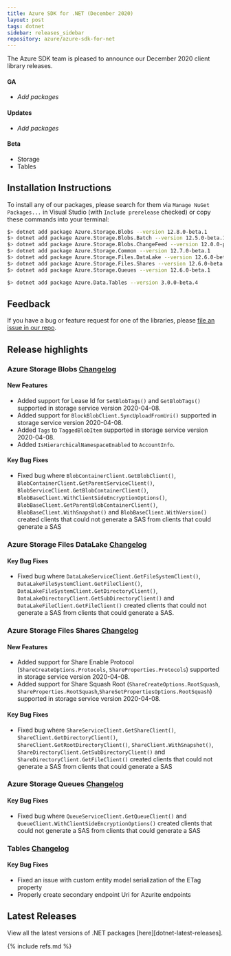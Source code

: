 ```yaml
---
title: Azure SDK for .NET (December 2020)
layout: post
tags: dotnet
sidebar: releases_sidebar
repository: azure/azure-sdk-for-net
---
```


The Azure SDK team is pleased to announce our December 2020 client library releases.

#### GA

- _Add packages_

#### Updates

- _Add packages_

#### Beta

- Storage
- Tables

## Installation Instructions

To install any of our packages, please search for them via `Manage NuGet Packages...` in Visual Studio (with `Include prerelease` checked) or copy these commands into your terminal:

```bash
$> dotnet add package Azure.Storage.Blobs --version 12.8.0-beta.1
$> dotnet add package Azure.Storage.Blobs.Batch --version 12.5.0-beta.1
$> dotnet add package Azure.Storage.Blobs.ChangeFeed --version 12.0.0-preview.7
$> dotnet add package Azure.Storage.Common --version 12.7.0-beta.1
$> dotnet add package Azure.Storage.Files.DataLake --version 12.6.0-beta.1
$> dotnet add package Azure.Storage.Files.Shares --version 12.6.0-beta.1
$> dotnet add package Azure.Storage.Queues --version 12.6.0-beta.1

$> dotnet add package Azure.Data.Tables --version 3.0.0-beta.4
```

## Feedback

If you have a bug or feature request for one of the libraries, please [file an issue in our repo](https://github.com/Azure/azure-sdk-for-net/issues/new/choose).

## Release highlights

### Azure Storage Blobs [Changelog](https://github.com/Azure/azure-sdk-for-net/blob/master/sdk/storage/Azure.Storage.Blobs/CHANGELOG.md)

#### New Features
- Added support for Lease Id for `SetBlobTags()` and `GetBlobTags()` supported in storage service version 2020-04-08.
- Added support for `BlockBlobClient.SyncUploadFromUri()` supported in storage service version 2020-04-08.
- Added `Tags` to `TaggedBlobItem` supported in storage service version 2020-04-08.
- Added `IsHierarchicalNamespaceEnabled` to `AccountInfo`.

#### Key Bug Fixes
- Fixed bug where `BlobContainerClient.GetBlobClient()`, `BlobContainerClient.GetParentServiceClient()`, `BlobServiceClient.GetBlobContainerClient()`, `BlobBaseClient.WithClientSideEncryptionOptions()`, `BlobBaseClient.GetParentBlobContainerClient()`, `BlobBaseClient.WithSnapshot()` and `BlobBaseClient.WithVersion()` created clients that could not generate a SAS from clients that could generate a SAS

### Azure Storage Files DataLake [Changelog](https://github.com/Azure/azure-sdk-for-net/blob/master/sdk/storage/Azure.Storage.Files.DataLake/CHANGELOG.md)

#### Key Bug Fixes
- Fixed bug where `DataLakeServiceClient.GetFileSystemClient()`, `DataLakeFileSystemClient.GetFileClient()`, `DataLakeFileSystemClient.GetDirectoryClient()`,
`DataLakeDirectoryClient.GetSubDirectoryClient()` and `DataLakeFileClient.GetFileClient()` created clients that could not generate a SAS from clients that could generate a SAS.

### Azure Storage Files Shares [Changelog](https://github.com/Azure/azure-sdk-for-net/blob/master/sdk/storage/Azure.Storage.Files.Shares/CHANGELOG.md)

#### New Features
- Added support for Share Enable Protocol (`ShareCreateOptions.Protocols`, `ShareProperties.Protocols`) supported in storage service version 2020-04-08.
- Added support for Share Squash Root (`ShareCreateOptions.RootSquash`, `ShareProperties.RootSquash`,`ShareSetPropertiesOptions.RootSquash`) supported in storage service version 2020-04-08.

#### Key Bug Fixes
- Fixed bug where `ShareServiceClient.GetShareClient()`, `ShareClient.GetDirectoryClient()`, `ShareClient.GetRootDirectoryClient()`, `ShareClient.WithSnapshot()`, `ShareDirectoryClient.GetSubDirectoryClient()` and `ShareDirectoryClient.GetFileClient()` created clients that could not generate a SAS from clients that could generate a SAS

### Azure Storage Queues [Changelog](https://github.com/Azure/azure-sdk-for-net/blob/master/sdk/storage/Azure.Storage.Queues/CHANGELOG.md)

#### Key Bug Fixes
- Fixed bug where `QueueServiceClient.GetQueueClient()` and `QueueClient.WithClientSideEncryptionOptions()` created clients that could not generate a SAS from clients that could generate a SAS

### Tables [Changelog](https://github.com/Azure/azure-sdk-for-net/blob/master/sdk/tables/Azure.Data.Tables/CHANGELOG.md)

#### Key Bug Fixes
- Fixed an issue with custom entity model serialization of the ETag property
- Properly create secondary endpoint Uri for Azurite endpoints

## Latest Releases
View all the latest versions of .NET packages [here][dotnet-latest-releases].

{% include refs.md %}

